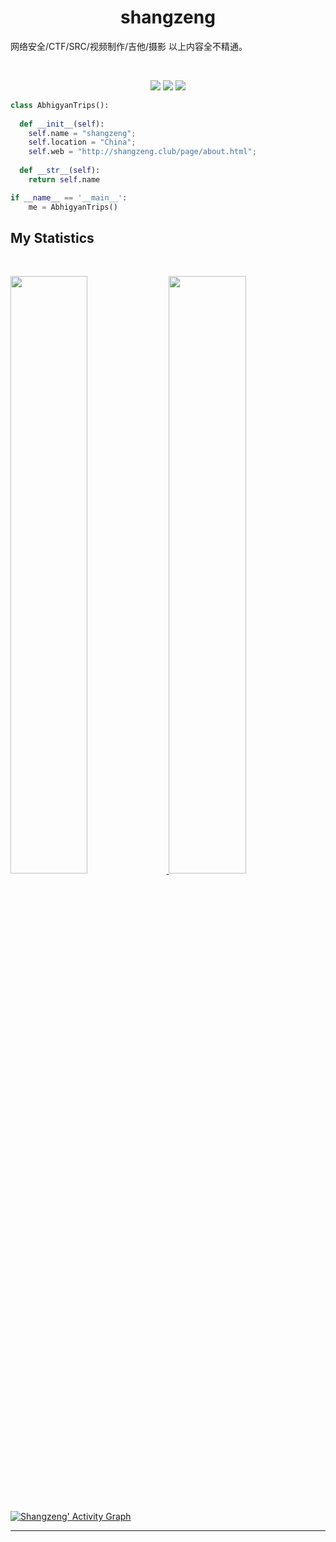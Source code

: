 <h1 align="center">
  <b>shangzeng</b>
</h1>

网络安全/CTF/SRC/视频制作/吉他/摄影
以上内容全不精通。

<br>

<p>
<div align="center">
  <img src="https://img.shields.io/badge/-Go-98b982?style=for-the-badge&logo=Go&logoColor=98b982&labelColor=282828">
  <img src="https://img.shields.io/badge/-php-98b982?style=for-the-badge&logo=php&logoColor=98b982&labelColor=282828">
  <img src="https://img.shields.io/badge/-java-98b982?style=for-the-badge&logo=java&logoColor=98b982&labelColor=282828">
</div>
</p>

```python
class AbhigyanTrips():
    
  def __init__(self):
    self.name = "shangzeng";
    self.location = "China";
    self.web = "http://shangzeng.club/page/about.html";
  
  def __str__(self):
    return self.name

if __name__ == '__main__':
    me = AbhigyanTrips()
```



<!--
<div align="center">
  <a href="https://open.spotify.com/user/6s6pbtefezpookh8gwnkko15v">
    <img src="https://spotify-readme-theta-virid.vercel.app/api?scan=true&theme=dark" width="240px">
  </a>
</div>
-->

## My Statistics

<br/>
<p align="left">
  <a href="https://abhigyantrips.dev/">
  <img width="49.5%" src="https://github-readme-stats.vercel.app/api?username=shangzeng&show_icons=true&theme=gruvbox&hide_border=true" />
    <img width="49.5%" src="https://github-readme-streak-stats.herokuapp.com/?user=shangzeng&theme=gruvbox&hide_border=true" />
  </a>
</p>
<br>

[![ Shangzeng' Activity Graph](https://activity-graph.herokuapp.com/graph?username=abhigyantrips&custom_title=Shangzeng%27s%20Contribution%20Graph&theme=gruvbox&bg_color=282828&hide_border=true&line=d1a01f&point=c58545)](http://shangzeng.club/page/about.html)

------


